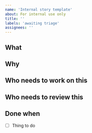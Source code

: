 ```yaml
---
name: 'Internal story template'
about: For internal use only
title: ''
labels: 'awaiting triage'
assignees: ''
---
```


<!--

  This is a template for any issues that aren’t bug reports or new feature requests. The headings in this section provide examples of the information you might want to include, but feel free to add/delete sections where appropriate.

-->

## What

## Why

## Who needs to work on this

## Who needs to review this

## Done when

- [ ] Thing to do

